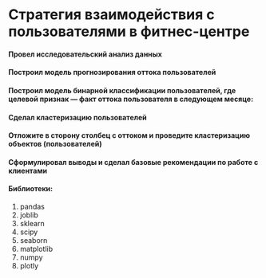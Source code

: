 # Стратегия взаимодействия с пользователями в фитнес-центре
#### Провел исследовательский анализ данных
#### Построил модель прогнозирования оттока пользователей
#### Построил модель бинарной классификации пользователей, где целевой признак — факт оттока пользователя в следующем месяце:
#### Сделал кластеризацию пользователей
#### Отложите в сторону столбец с оттоком и проведите кластеризацию объектов (пользователей)
#### Сформулировал выводы и сделал базовые рекомендации по работе с клиентами
#### Библиотеки:
1. pandas
2. joblib
3. sklearn
4. scipy
5. seaborn
6. matplotlib
7. numpy
8. plotly
